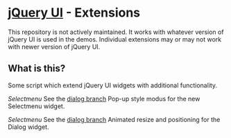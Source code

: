 [jQuery UI](http://jqueryui.com/) - Extensions
================================

This repository is not actively maintained. It works with whatever version of
jQuery UI is used in the demos. Individual extensions may or may not work with 
newer version of jQuery UI.


What is this?
---
Some script which extend jQuery UI widgets with additional functionality.

*Selectmenu* 
See the [dialog branch](https://github.com/fnagel/jquery-ui-extensions/tree/selectmenu)
Pop-up style modus for the new Selectmenu widget.

*Selectmenu* 
See the [dialog branch](https://github.com/fnagel/jquery-ui-extensions/tree/dialog)
Animated resize and positioning for the Dialog widget.



